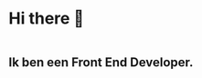 # Hi there 👋

<img src="./working-abroad.png" alt="">
<h2 text-align="center">Ik ben een Front End Developer.</h2>
